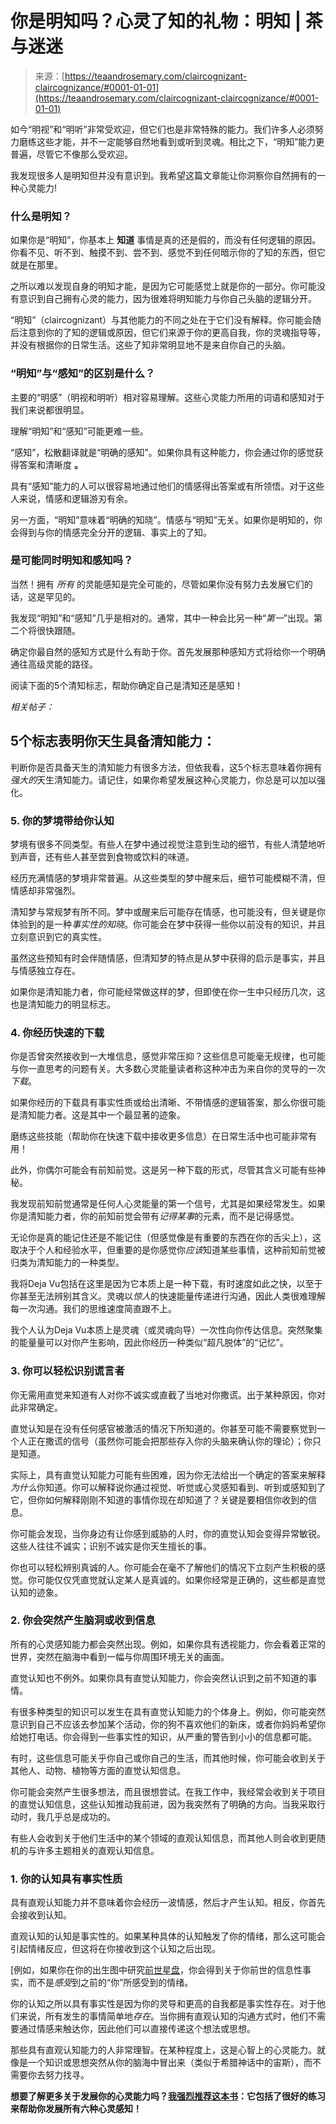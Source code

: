 <!--yml

类别: 未分类

日期: 2024-06-12 18:22:05

-->

# 你是明知吗？心灵了知的礼物：明知 | 茶与迷迷

> 来源：[https://teaandrosemary.com/claircognizant-claircognizance/#0001-01-01](https://teaandrosemary.com/claircognizant-claircognizance/#0001-01-01)

如今“明视”和“明听”非常受欢迎，但它们也是非常特殊的能力。我们许多人必须努力磨练这些才能，并不一定能够自然地看到或听到灵魂。相比之下，“明知”能力更普遍，尽管它不像那么受欢迎。

我发现很多人是明知但并没有意识到。我希望这篇文章能让你洞察你自然拥有的一种心灵能力!

### 什么是明知？

如果你是“明知”，你基本上 **知道** 事情是真的还是假的，而没有任何逻辑的原因。你看不见、听不到、触摸不到、尝不到、感觉不到任何暗示你的了知的东西，但它就是在那里。

之所以难以发现自身的明知才能，是因为它可能感觉上就是你的一部分。你可能没有意识到自己拥有心灵的能力，因为很难将明知能力与你自己头脑的逻辑分开。

“明知”（claircognizant）与其他能力的不同之处在于它们没有解释。你可能会随后注意到你的了知的逻辑或原因，但它们来源于你的更高自我，你的灵魂指导等，并没有根据你的日常生活。这些了知非常明显地不是来自你自己的头脑。

### “明知”与“感知”的区别是什么？

主要的“明感”（明视和明听）相对容易理解。这些心灵能力所用的词语和感知对于我们来说都很明显。

理解“明知”和“感知”可能更难一些。

“感知”，松散翻译就是“明确的感知”。如果你具有这种能力，你会通过你的感觉获得答案和清晰度 **。**

具有“感知”能力的人可以很容易地通过他们的情感得出答案或有所领悟。对于这些人来说，情感和逻辑游刃有余。

另一方面，“明知”意味着“明确的知晓”。情感与“明知”无关。如果你是明知的，你会得到与你的情感完全分开的逻辑、事实上的了知。

### 是可能同时明知和感知吗？

当然！拥有 *所有* 的灵能感知是完全可能的，尽管如果你没有努力去发展它们的话，这是罕见的。

我发现“明知”和“感知”几乎是相对的。通常，其中一种会比另一种“*第一*”出现。第二个将很快跟随。

确定你最自然的感知方式是什么有助于你。首先发展那种感知方式将给你一个明确通往高级灵能的路径。

阅读下面的5个清知标志，帮助你确定自己是清知还是感知！

*相关帖子：*

## 5个标志表明你天生具备清知能力：

判断你是否具备天生的清知能力有很多方法，但依我看，这5个标志意味着你拥有*强大的*天生清知能力。请记住，如果你希望发展这种心灵能力，你总是可以加以强化。

### 5\. 你的梦境带给你认知

梦境有很多不同类型。有些人在梦中通过视觉注意到生动的细节，有些人清楚地听到声音，还有些人甚至尝到食物或饮料的味道。

经历充满情感的梦境非常普遍。从这些类型的梦中醒来后，细节可能模糊不清，但情感却非常强烈。

清知梦与常规梦有所不同。梦中或醒来后可能存在情感，也可能没有，但关键是你体验到的是一种*事实性的知晓*。你可能会在梦中获得一些你以前没有的知识，并且立刻意识到它的真实性。

虽然这些预知有时会伴随情感，但清知梦的特点是从梦中获得的启示是事实，并且与情感独立存在。

如果你是清知能力者，你可能经常做这样的梦，但即使在你一生中只经历几次，这也是清知能力的明显标志。

### 4\. 你经历快速的下载

你是否曾突然接收到一大堆信息，感觉非常压抑？这些信息可能毫无规律，也可能与你一直思考的问题有关。大多数心灵能量读者称这种冲击为来自你的灵导的一次*下载*。

如果你经历的下载具有事实性质或给出清晰、不带情感的逻辑答案，那么你很可能是清知能力者。这是其中一个最显著的迹象。

磨练这些技能（帮助你在快速下载中接收更多信息）在日常生活中也可能非常有用！

此外，你偶尔可能会有前知前觉。这是另一种下载的形式，尽管其含义可能有些神秘。

我发现前知前觉通常是任何人心灵能量的第一个信号，尤其是如果经常发生。如果你是清知能力者，你的前知前觉会带有*记得某事*的元素，而不是记得感觉。

无论你是真的能记住还是不能记住（但感觉像是有重要的东西在你的舌尖上），这取决于个人和经验水平，但重要的是你感觉你*应该*知道某些事情，这种前知前觉被归类为清知能力的一种类型。

我将Deja Vu包括在这里是因为它本质上是一种下载，有时速度如此之快，以至于你甚至无法辨别其含义。灵魂以*惊人*的快速能量传递进行沟通，因此人类很难理解每一次沟通。我们的思维速度简直跟不上。

我个人认为Deja Vu本质上是灵魂（或灵魂向导）一次性向你传达信息。突然聚集的能量量可以对你产生影响，因此你经历一种类似“超凡脱体”的“记忆”。

### 3\. 你可以轻松识别谎言者

你无需用直觉来知道有人对你不诚实或直截了当地对你撒谎。出于某种原因，你对此非常确定。

直觉认知是在没有任何感官被激活的情况下所知道的。你甚至可能不需要察觉到一个人正在撒谎的信号（虽然你可能会把那些存入你的头脑来确认你的理论）；你只是知道。

实际上，具有直觉认知能力可能有些困难，因为你无法给出一个确定的答案来解释*为什么*你知道。你可以解释说你通过视觉、听觉或心灵感知看到、听到或感知到了它，但你如何解释刚刚不知道的事情你现在却知道了？关键是要相信你收到的信息。

你可能会发现，当你身边有让你感到威胁的人时，你的直觉认知会变得异常敏锐。这些人往往不诚实；识别不诚实是你天生擅长的事。

你也可以轻松辨别真诚的人。你可能会在毫不了解他们的情况下立刻产生积极的感觉。你可能仅仅凭直觉就认定某人是真诚的。如果你经常是正确的，这些都是直觉认知的迹象。

### 2\. 你会突然产生脑洞或收到信息

所有的心灵感知能力都会突然出现。例如，如果你具有透视能力，你会看着正常的世界，突然在脑海中看到一幅与你周围环境无关的画面。

直觉认知也不例外。如果你具有直觉认知能力，你会突然认识到之前不知道的事情。

有很多种类型的知识可以发生在具有直觉认知能力的个体身上。例如，你可能突然意识到自己不应该去参加某个活动，你的狗不喜欢他们的新床，或者你妈妈希望你给她打电话。你会得到一些事实性的知识，从严重的警告到小小的信息都可能。

有时，这些信息可能关乎你自己或你自己的生活，而其他时候，你可能会收到关于其他人、动物、植物等方面的直觉认知信息。

你可能会突然产生很多想法，而且很想尝试。在我工作中，我经常会收到关于项目的直觉认知信息，这些认知推动我前进，因为我突然有了明确的方向。当我采取行动时，我几乎总是成功的。

有些人会收到关于他们生活中的某个领域的直观认知信息，而其他人则会收到更随机的与许多主题相关的直观认知信息。

### 1. 你的认知具有事实性质

具有直观认知能力并不意味着你会经历一波情感，然后才产生认知。相反，你首先会接收到认知。

直观认知的认知是事实性的。如果某种具体的认知触发了你的情绪，那么这可能会引起情绪反应，但这将在你接收到这个认知之后出现。

[例如，如果你在你的出生图中研究[前世星盘](https://teaandrosemary.com/past-life-astrology/)，你会得到关于你前世的信息性事实，而不是*感受*到之前的“你”所感受到的情绪。

你的认知之所以具有事实性是因为你的灵导和更高的自我都是事实性存在。对于他们来说，所有发生的事情简单地*存在*。当你拥有直观认知的沟通方式时，他们不需要通过情感来触达你，因此他们可以直接传递这个想法或思想。

那些具有直观认知能力的人非常理智。在某种程度上，这是心智上的心灵能力。就像是一个知识或思想突然从你的脑海中冒出来（类似于希腊神话中的宙斯），而不需要你去努力找寻。

**想要了解更多关于发展你的心灵能力吗？[我强烈推荐这本书](https://rstyle.me/+gqTFju6pwjNCfcDf5x2hZA)：它包括了很好的练习来帮助你发展所有六种心灵感知！**
